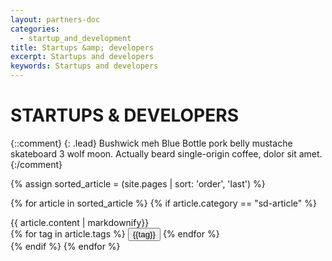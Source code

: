 ```yaml
---
layout: partners-doc
categories: 
  - startup_and_development
title: Startups &amp; developers
excerpt: Startups and developers
keywords: Startups and developers
---
```

# STARTUPS & DEVELOPERS

{::comment}
{: .lead}
Bushwick meh Blue Bottle pork belly mustache skateboard 3 wolf moon. Actually beard single-origin coffee, dolor sit amet.
{:/comment}

{% assign sorted_article = (site.pages | sort: 'order', 'last') %}

{% for article in sorted_article %}
    {% if article.category == "sd-article" %}
<div class="sd-article">
    <div class="article-body">
{{ article.content | markdownify}}
    </div>
    <div class="article-tags">
        {% for tag in article.tags %}
            <button class="tag-btn" tag="{{tag}}">{{tag}}</button>
        {% endfor %}
    </div>
</div>
    {% endif %}
{% endfor %}

<script>
    // Get list of upcoming events
    var uniqueUpcoming = [].map.call($(".sd-article").find(".tag-btn"),function(item){
        return '<li><a href="#' + item.textContent + '" class="tag-menu-btn">' + item.textContent + '</a></li>';;
    }).filter( function(value, index, self) {
        return self.indexOf(value) === index;
    }).join("");

    if(uniqueUpcoming !== ""){
      $(".sd-tags-list").append(uniqueUpcoming);
    }

    var PartnerTagClickHandler = function() {
        var currentItem = this.textContent;
        $(".tag-btn").add(".tag-menu-btn").removeClass("active").map(function(){
            if (this.textContent == currentItem) {
                return this;
            }
        }).addClass("active");
        
        $(".sd-article").show().filter(function() {
            return $(this).find(".tag-btn.active").size() === 0;
        }).hide();
    }
    
    $(".article-tags").on("click", ".tag-btn", PartnerTagClickHandler);
    $(".categories").on("click", ".tag-menu-btn", PartnerTagClickHandler);
    

</script>
